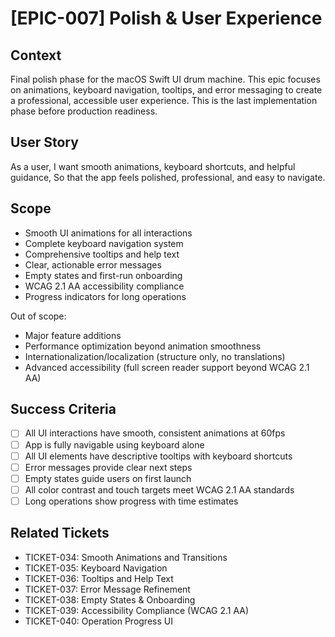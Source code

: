 # [EPIC-007] Polish & User Experience

## Context
Final polish phase for the macOS Swift UI drum machine. This epic focuses on animations, keyboard navigation, tooltips, and error messaging to create a professional, accessible user experience. This is the last implementation phase before production readiness.

## User Story
As a user,
I want smooth animations, keyboard shortcuts, and helpful guidance,
So that the app feels polished, professional, and easy to navigate.

## Scope
- Smooth UI animations for all interactions
- Complete keyboard navigation system
- Comprehensive tooltips and help text
- Clear, actionable error messages
- Empty states and first-run onboarding
- WCAG 2.1 AA accessibility compliance
- Progress indicators for long operations

Out of scope:
- Major feature additions
- Performance optimization beyond animation smoothness
- Internationalization/localization (structure only, no translations)
- Advanced accessibility (full screen reader support beyond WCAG 2.1 AA)

## Success Criteria
- [ ] All UI interactions have smooth, consistent animations at 60fps
- [ ] App is fully navigable using keyboard alone
- [ ] All UI elements have descriptive tooltips with keyboard shortcuts
- [ ] Error messages provide clear next steps
- [ ] Empty states guide users on first launch
- [ ] All color contrast and touch targets meet WCAG 2.1 AA standards
- [ ] Long operations show progress with time estimates

## Related Tickets
- TICKET-034: Smooth Animations and Transitions
- TICKET-035: Keyboard Navigation
- TICKET-036: Tooltips and Help Text
- TICKET-037: Error Message Refinement
- TICKET-038: Empty States & Onboarding
- TICKET-039: Accessibility Compliance (WCAG 2.1 AA)
- TICKET-040: Operation Progress UI
